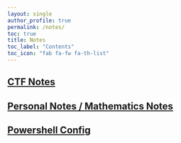 ```yaml
---
layout: single
author_profile: true
permalink: /notes/
toc: true
title: Notes
toc_label: "Contents"
toc_icon: "fab fa-fw fa-th-list"
---
```


## [CTF Notes](/notes/ctf)

## [Personal Notes / Mathematics Notes](https://github.com/71xn/notes)

## [Powershell Config](/wt-config)
